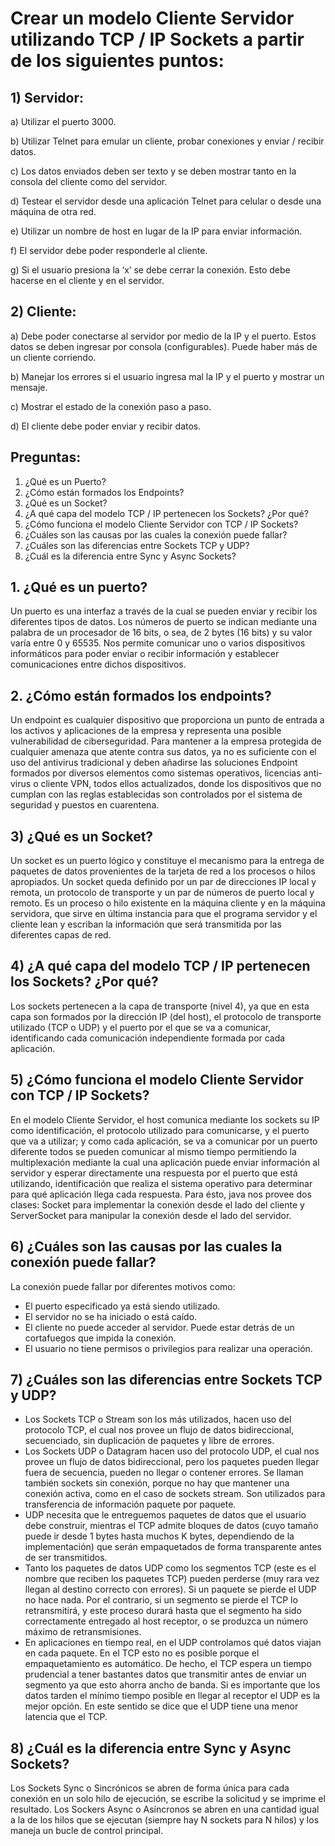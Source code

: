 # Crear un modelo Cliente Servidor utilizando TCP / IP Sockets a partir de los siguientes puntos:

## 1) Servidor:

a) Utilizar el puerto 3000.

b) Utilizar Telnet para emular un cliente, probar conexiones y enviar / recibir datos.

c) Los datos enviados deben ser texto y se deben mostrar tanto en la consola del
cliente como del servidor.

d) Testear el servidor desde una aplicación Telnet para celular o desde una máquina
de otra red.

e) Utilizar un nombre de host en lugar de la IP para enviar información.

f) El servidor debe poder responderle al cliente.

g) Si el usuario presiona la ‘x’ se debe cerrar la conexión. Esto debe hacerse en el
cliente y en el servidor.

## 2) Cliente:

a) Debe poder conectarse al servidor por medio de la IP y el puerto. Estos datos se deben ingresar por consola (configurables). Puede haber más de un cliente corriendo.

b) Manejar los errores si el usuario ingresa mal la IP y el puerto y mostrar un mensaje.

c) Mostrar el estado de la conexión paso a paso.

d) El cliente debe poder enviar y recibir datos.

## Preguntas:

1) ¿Qué es un Puerto?
2) ¿Cómo están formados los Endpoints?
3) ¿Qué es un Socket?
4) ¿A qué capa del modelo TCP / IP pertenecen los Sockets? ¿Por qué?
5) ¿Cómo funciona el modelo Cliente Servidor con TCP / IP Sockets?
6) ¿Cuáles son las causas por las cuales la conexión puede fallar?
7) ¿Cuáles son las diferencias entre Sockets TCP y UDP?
8) ¿Cuál es la diferencia entre Sync y Async Sockets?


## 1. ¿Qué es un puerto?
Un puerto es una interfaz a través de la cual se pueden enviar y recibir los diferentes tipos de datos. Los números de puerto se indican mediante una palabra de un procesador de 16 bits, o sea, de 2 bytes (16 bits) y su valor varía entre 0 y 65535. Nos permite comunicar uno o varios dispositivos informáticos para poder enviar o recibir información y establecer comunicaciones entre dichos dispositivos.

## 2. ¿Cómo están formados los endpoints?
Un endpoint es cualquier dispositivo que proporciona un punto de entrada a los activos y aplicaciones de la empresa y representa una posible vulnerabilidad de ciberseguridad. 
Para mantener a la empresa protegida de cualquier amenaza que atente contra sus datos, ya no es suficiente con el uso del antivirus tradicional y deben añadirse las soluciones Endpoint formados por diversos elementos como sistemas operativos, licencias anti-virus o cliente VPN, todos ellos actualizados, donde los dispositivos que no cumplan con las reglas establecidas son controlados por el sistema de seguridad y puestos en cuarentena.
 
## 3) ¿Qué es un Socket? 
Un socket es un puerto lógico y constituye el mecanismo para la entrega de paquetes de datos provenientes de la tarjeta de red a los procesos o hilos apropiados. Un socket queda definido por un par de direcciones IP local y remota, un protocolo de transporte y un par de números de puerto local y remoto. Es un proceso o hilo existente en la máquina cliente y en la máquina servidora, que sirve en última instancia para que el programa servidor y el cliente lean y escriban la información que será transmitida por las diferentes capas de red.

## 4) ¿A qué capa del modelo TCP / IP pertenecen los Sockets? ¿Por qué? 
Los sockets pertenecen a la capa de transporte (nivel 4), ya que en esta capa son formados por la dirección IP (del host), el protocolo de transporte utilizado (TCP o UDP) y el puerto por el que se va a comunicar, identificando cada comunicación independiente formada por cada aplicación. 

## 5) ¿Cómo funciona el modelo Cliente Servidor con TCP / IP Sockets?
En el modelo Cliente Servidor, el host comunica mediante los sockets su IP como identificación, el protocolo utilizado para comunicarse, y el puerto que va a utilizar; y como cada aplicación, se va a comunicar por un puerto diferente todos se pueden comunicar al mismo tiempo permitiendo la multiplexación mediante la cual una aplicación puede enviar información al servidor y esperar directamente una respuesta por el puerto que está utilizando, identificación que realiza el sistema operativo para determinar para qué aplicación llega cada respuesta. Para ésto, java nos provee dos clases: Socket para implementar la conexión desde el lado del cliente y ServerSocket para manipular la conexión desde el lado del servidor.

## 6) ¿Cuáles son las causas por las cuales la conexión puede fallar? 
La conexión puede fallar por diferentes motivos como:
- El puerto especificado ya está siendo utilizado.
- El servidor no se ha iniciado o está caído.
- El cliente no puede acceder al servidor. Puede estar detrás de un cortafuegos que impida la conexión.
- El usuario no tiene permisos o privilegios para realizar una operación.


## 7) ¿Cuáles son las diferencias entre Sockets TCP y UDP? 
- Los Sockets TCP o Stream son los más utilizados, hacen uso del protocolo TCP, el cual nos provee un flujo de datos bidireccional, secuenciado, sin duplicación de paquetes y libre de errores.
- Los Sockets UDP o Datagram hacen uso del protocolo UDP, el cual nos provee un flujo de datos bidireccional, pero los paquetes pueden llegar fuera de secuencia, pueden no llegar o contener errores. Se llaman también sockets sin conexión, porque no hay que mantener una conexión activa, como en el caso de sockets stream. Son utilizados para transferencia de información paquete por paquete.
- UDP necesita que le entreguemos paquetes de datos que el usuario debe construir, mientras el TCP admite bloques de datos (cuyo tamaño puede ir desde 1 bytes hasta muchos K bytes, dependiendo de la implementación) que serán empaquetados de forma transparente antes de ser transmitidos.
- Tanto los paquetes de datos UDP como los segmentos TCP (este es el nombre que reciben los paquetes TCP) pueden perderse (muy rara vez llegan al destino correcto con errores). Si un paquete se pierde el UDP no hace nada. Por el contrario, si un segmento se pierde el TCP lo retransmitirá, y este proceso durará hasta que el segmento ha sido correctamente entregado al host receptor, o se produzca un número máximo de retransmisiones.
- En aplicaciones en tiempo real, en el UDP controlamos qué datos viajan en cada paquete. En el TCP esto no es posible porque el empaquetamiento es automático. De hecho, el TCP espera un tiempo prudencial a tener bastantes datos que transmitir antes de enviar un segmento ya que esto ahorra ancho de banda. Si es importante que los datos tarden el mínimo tiempo posible en llegar al receptor el UDP es la mejor opción. En este sentido se dice que el UDP tiene una menor latencia que el TCP.

## 8) ¿Cuál es la diferencia entre Sync y Async Sockets?
Los Sockets Sync o Sincrónicos se abren de forma única para cada conexión en un solo hilo de ejecución, se escribe la solicitud y se imprime el resultado.
Los Sockers Async o Asíncronos se abren en una cantidad igual a la de los hilos que se ejecutan (siempre hay N sockets para N hilos) y los maneja un bucle de control principal.
